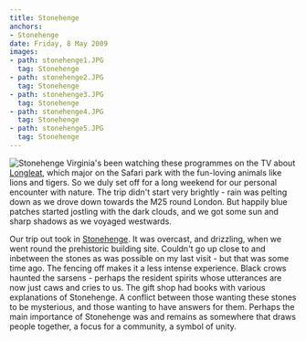 ```yaml
---
title: Stonehenge
anchors:
- Stonehenge
date: Friday, 8 May 2009
images:
- path: stonehenge1.JPG
  tag: Stonehenge
- path: stonehenge2.JPG
  tag: Stonehenge
- path: stonehenge3.JPG
  tag: Stonehenge
- path: stonehenge4.JPG
  tag: Stonehenge
- path: stonehenge5.JPG
  tag: Stonehenge
---
```

![Stonehenge](stonehenge1.JPG)
Virginia's been watching these programmes on the TV about
[Longleat](https://www.longleat.co.uk/),
which major on the Safari park with the fun-loving animals like lions and tigers. So we duly set off for a long weekend for our personal encounter with nature. The trip didn't start very brightly - rain was pelting down as we drove down towards the M25 round London. But happily blue patches started jostling with the dark clouds, and we got some sun and sharp shadows as we voyaged westwards.

Our trip out took in
[Stonehenge](https://www.english-heritage.org.uk/visit/places/stonehenge/).
It was overcast, and drizzling, when we went round the prehistoric building site. Couldn't go up close to and inbetween the stones as was possible on my last visit - but that was some time ago. The fencing off makes it a less intense experience. Black crows haunted the sarsens - perhaps the resident spirits whose utterances are now just caws and cries to us. The gift shop had books with various explanations of Stonehenge. A conflict between those wanting these stones to be mysterious, and those wanting to have answers for them. Perhaps the main importance of Stonehenge was and remains as somewhere that draws people together, a focus for a community, a symbol of unity.
